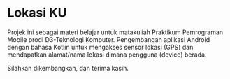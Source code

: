 # Lokasi KU


Projek ini sebagai materi belajar untuk matakuliah Praktikum Pemrograman Mobile prodi D3-Teknologi Komputer.
Pengembangan aplikasi Android dengan bahasa Kotlin untuk mengakses sensor lokasi (GPS) dan mendapatkan alamat/nama lokasi dimana pengguna (device) berada.

Silahkan dikembangkan, dan terima kasih.
